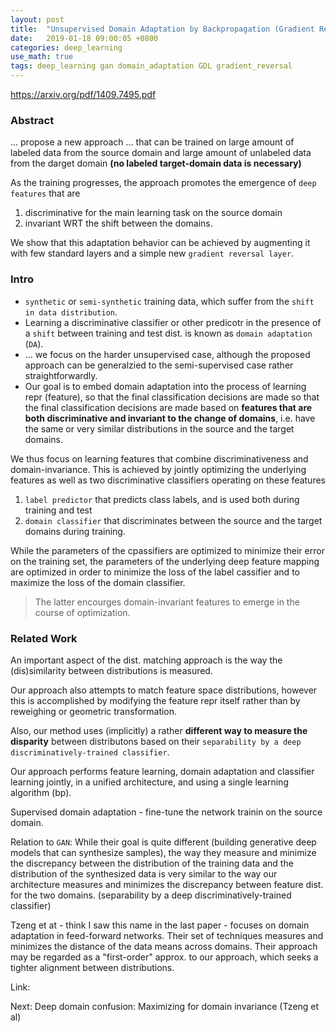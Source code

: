 ```yaml
---
layout: post
title:  "Unsupervised Domain Adaptation by Backpropagation (Gradient Reversial Layer)"
date:   2019-01-18 09:00:05 +0800
categories: deep_learning
use_math: true
tags: deep_learning gan domain_adaptation GDL gradient_reversal
---
```


<a href="https://arxiv.org/pdf/1409.7495.pdf" target="_blank">https://arxiv.org/pdf/1409.7495.pdf</a>


### Abstract
... propose a new approach ... that can be trained on large amount of labeled data from the source domain and large amount of unlabeled data from the darget domain __(no labeled target-domain data is necessary)__

As the training progresses, the approach promotes the emergence of `deep features` that are
1. discriminative for the main learning task on the source domain
2. invariant WRT the shift between the domains.

We show that this adaptation behavior can be achieved by augmenting it with few standard layers and a simple new `gradient reversal layer`. 

### Intro

* `synthetic` or `semi-synthetic` training data, which suffer from the `shift in data distribution`. 
* Learning a discriminative classifier or other predicotr in the presence of a `shift` between training and test dist. is known as `domain adaptation` (`DA`).
* ... we focus on the harder unsupervised case, although the proposed approach can be generalzied to the semi-supervised case rather straightforwardly.
* Our goal is to embed domain adaptation into the process of learning repr (feature), so that the final classification decisions are made so that the final classification decisions are made based on __features that are both discriminative and invariant to the change of domains__, i.e. have the same or very similar distributions in the source and the target domains.

We thus focus on learning features that combine discriminativeness and domain-invariance. This is achieved by jointly optimizing the underlying features as well as two discriminative classifiers operating on these features
1. `label predictor` that predicts class labels, and is used both during training and test
2. `domain classifier` that discriminates between the source and the target domains during training.

While the parameters of the cpassifiers are optimized to minimize their error on the training set, the parameters of the underlying deep feature mapping are optimized in order to minimize the loss of the label cassifier and to maximize the loss of the domain classifier. 
> The latter encourges domain-invariant features to emerge in the course of optimization.

### Related Work
An important aspect of the dist. matching approach is the way the (dis)similarity between distributions is measured.

Our approach also attempts to match feature space distributions, however this is accomplished by modifying the feature repr itself rather than by reweighing or geometric transformation.

Also, our method uses (implicitly) a rather __different way to measure the disparity__ between distributons based on their `separability by a deep discriminatively-trained classifier`.

Our approach performs feature learning, domain adaptation and classifier learning jointly, in a unified architecture, and using a single learning algorithm (bp).

Supervised domain adaptation - fine-tune the network trainin on the source domain.

Relation to `GAN`: While their goal is quite different (building generative deep models that can synthesize samples), the way they measure and minimize the discrepancy between the distribution of the training data and the distribution of the synthesized data is very similar to the way our architecture measures and minimizes the discrepancy between feature dist. for the two domains. (separability by a deep discriminatively-trained classifier)

Tzeng et at - think I saw this name in the last paper 
	- focuses on domain adaptation in feed-forward networks. Their set of techniques measures and minimizes the distance of the data means across domains. Their approach may be regarded as a "first-order" approx. to our approach, which seeks a tighter alignment between distributions.



Link:  




Next:  Deep domain confusion: Maximizing for domain invariance (Tzeng et al)



